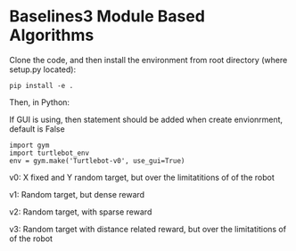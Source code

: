 # Baselines3 Module Based Algorithms

Clone the code, and then install the environment from root directory (where setup.py located):

```
pip install -e .
```

Then, in Python:

If GUI is using, then statement should be added when create envionrment, default is False

```
import gym 
import turtlebot_env
env = gym.make('Turtlebot-v0', use_gui=True) 
```

v0: X fixed and Y random target, but over the limitatitions of of the robot

v1: Random target, but dense reward

v2: Random target, with sparse reward

v3: Random target with distance related reward, but over the limitatitions of of the robot


